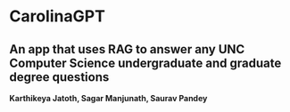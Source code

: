# CarolinaGPT
## An app that uses RAG to answer any UNC Computer Science undergraduate and graduate degree questions  
**Karthikeya Jatoth, Sagar Manjunath, Saurav Pandey**
